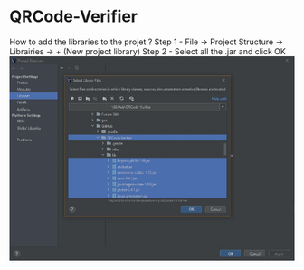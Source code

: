 # QRCode-Verifier

How to add the libraries to the projet ?
    Step 1 - File -> Project Structure -> Librairies -> + (New project library)
    Step 2 - Select all the .jar and click OK
    ![alt text](https://github.com/jesa974/QRCode-Verifier/blob/master/readme_img.jpg)